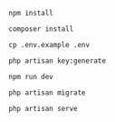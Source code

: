 <code>npm install</code>

<code>composer install</code>

<code>cp .env.example .env</code>

<code>php artisan key:generate</code>

<code>npm run dev</code>

<code>php artisan migrate</code>

<code>php artisan serve</code>
